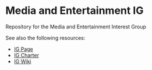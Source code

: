 # Media and Entertainment IG
Repository for the Media and Entertainment Interest Group

See also the following resources:
* [IG Page](https://www.w3.org/2011/webtv/)
* [IG Charter](https://www.w3.org/2017/03/webtv-charter.html)
* [IG Wiki](https://www.w3.org/2011/webtv/wiki/Main_Page) 
